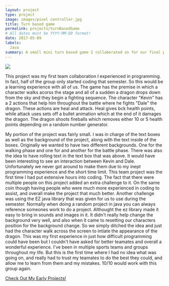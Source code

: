 ```yaml
---
layout: project
type: project
image: images/pixel controller.jpg
title: Turn based game
permalink: projects/turnBasedGame
# All dates must be YYYY-MM-DD format!
date: 2017-05-09
labels:
  Java
summary: A small mini turn based game I collaborated on for our final project in ics 111.
---
```


<img class="ui image" src="{{ site.baseurl }}/images/pixel controller.jpg">

<p>  
This project was my first team collaboration I experienced in programming. In fact, half of the group only started coding that semester. So this would be a learning experience with all of us. The game has the premise in which a character walks acorss the stage and all of a sudden a dragon drops down from the sky and they begin a fighting sequence. The character "Kevin" has a 2 actions that help him throughout the battle where he fights "Dale" the dragon. These actions are heal and attack. Heal gives bck health points, while attack uses sets off a bullet animation which at the end of it damages the dragon. The dragon shoots fireballs which removes either 10 or 5 health points depending on a random number generator.
</p>
   My portion of the project was fairly small. I was in charge of the text boxes as well as the background of the project, along with the text inside of the boxes. Originally we wanted to have two different backgrounds. One for the walking phase and one for and another for the battle phase. There was also the idea to have rolling text in the text box that was above. It would have been interesting to see an interaction between Kevin and Dale. Unfortunately we never got around to make them due to my inept programming experience and the short time limit.
   This team project was the first time I had put extensive hours into coding. The fact that there were multiple people on this project added an extra challenge to it. On the same coin though having people who were much more experienced in coding to assist, and overall make the project that much better. Another challenge was using the EZ java library that was given for us to use during the semester. Normally when doing a random project in java you can always reference someones work to do a project. Althought the ez library made it easy to bring in sounds and images in it. It didn't really help change the background very well, and also when it came to resetting our characters position for the background change. So we simply ditched the idea and just had the character walk across the screen to intiate the appearance of the dragon.
   This was my first experience in just how difficult programming could have been but I couldn't have asked for better teamates and overall a wonderful experience. I've been in multiple sports teams and groups throughout my life. But this is the first time where I had no idea what was going on, and really had to trust my teamates to do the best they could, and allow me to learn from them and my mistakes. 10/10 would work with this group again. 

<a href="https://github.com/htobin/ManiniProjects2">Check Out My Early Projects!</a>

